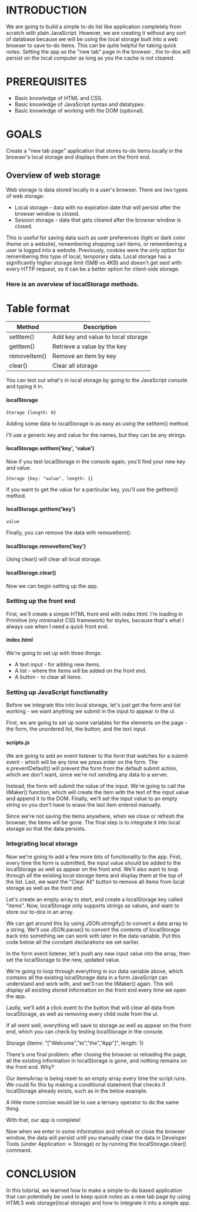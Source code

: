 # INTRODUCTION

We are going to build a simple to-do list like application completely from scratch with plain JavaScript. 
However, we are creating it without any sort of database because we will be using the local storage built into a web browser to save to-do items. 
This can be quite helpful for taking quick notes. 
Setting the app as the "new tab" page in the browser , the to-dos will persist on the local computer as long as you the cache is not cleared.

# PREREQUISITES

- Basic knowledge of HTML and CSS.
- Basic knowledge of JavaScript syntax and datatypes.
- Basic knowledge of working with the DOM (optional). 

# GOALS

Create a "new tab page" application that stores to-do items locally in the browser's local storage and displays them on the front end.

## Overview of web storage

Web storage is data stored locally in a user's browser. 
There are two types of web storage:

- Local storage - data with no expiration date that will persist after the browser window is closed.
- Session storage - data that gets cleared after the browser window is closed.

This is useful for saving data such as user preferences (light or dark color theme on a website), remembering shopping cart items, or remembering a user is logged into a website.
Previously, cookies were the only option for remembering this type of local, temporary data. 
Local storage has a significantly higher storage limit (5MB vs 4KB) and doesn't get sent with every HTTP request, so it can be a better option for client-side storage.

### Here is an overview of localStorage methods.

# Table format

| Method  | Description |
| ------------- | ------------- |
| setItem()  | Add key and value to local storage  |
| getItem()  | Retrieve a value by the key  |
| removeItem()  | Remove an item by key  |
| clear()  | Clear all storage  |
	
You can test out what's in local storage by going to the JavaScript console and typing it in.

#### localStorage
`Storage {length: 0}`

Adding some data to localStorage is as easy as using the setItem() method. 

I'll use a generic key and value for the names, but they can be any strings.

#### localStorage.setItem('key', 'value')

Now if you test localStorage in the console again, you'll find your new key and value.

`Storage {key: "value", length: 1}`

If you want to get the value for a particular key, you'll use the getItem() method.

#### localStorage.getItem('key')
`value`

Finally, you can remove the data with removeItem().

#### localStorage.removeItem('key')

Using clear() will clear all local storage.

#### localStorage.clear()

Now we can begin setting up the app.

### Setting up the front end
First, we'll create a simple HTML front end with index.html. I'm loading in Primitive (my minimalist CSS framework) for styles, because that's what I always use when I need a quick front end.

#### index.html

We're going to set up with three things:

- A text input - for adding new items.
- A list - where the items will be added on the front end.
- A button - to clear all items.

### Setting up JavaScript functionality

Before we integrate this into local storage, let's just get the form and list working - we want anything we submit in the input to appear in the ul.

First, we are going to set up some variables for the elements on the page - the form, the unordered list, the button, and the text input.

#### scripts.js

We are going to add an event listener to the form that watches for a submit event - which will be any time we press enter on the form. 
The e.preventDefault() will prevent the form from the default submit action, which we don't want, since we're not sending any data to a server.

Instead, the form will submit the value of the input. We're going to call the liMaker() function, which will create the item with the text of the input value and append it to the DOM. Finally, we'll set the input value to an empty string so you don't have to erase the last item entered manually.

Since we're not saving the items anywhere, when we close or refresh the browser, the items will be gone. 
The final step is to integrate it into local storage so that the data persists.

### Integrating local storage

Now we're going to add a few more bits of functionality to the app. First, every time the form is submitted, the input value should be added to the localStorage as well as appear on the front end. We'll also want to loop through all the existing local storage items and display them at the top of the list. Last, we want the "Clear All" button to remove all items from local storage as well as the front end.

Let's create an empty array to start, and create a localStorage key called "items". 
Now, localStorage only supports strings as values, and want to store our to-dos in an array.

We can get around this by using JSON.stringify() to convert a data array to a string. 
We'll use JSON.parse() to convert the contents of localStorage back into something we can work with later in the data variable. 
Put this code below all the constant declarations we set earlier.

In the form event listener, let's push any new input value into the array, then set the localStorage to the new, updated value.

We're going to loop through everything in our data variable above, which contains all the existing localStorage data in a form JavaScript can understand and work with, and we'll run the liMaker() again. This will display all existing stored information on the front end every time we open the app.

Lastly, we'll add a click event to the button that will clear all data from localStorage, as well as removing every child node from the ul.

If all went well, everything will save to storage as well as appear on the front end, which you can check by testing localStorage in the console.

Storage {items: "["Welcome","to","the","App"]", length: 1}

There's one final problem: after closing the browser or reloading the page, all the existing information in localStorage is gone, and nothing remains on the front end. Why?

Our itemsArray is being reset to an empty array every time the script runs. We could fix this by making a conditional statement that checks if localStorage already exists, such as in the below example.

A little more concise would be to use a ternary operator to do the same thing.

With that, our app is complete! 

Now when we enter in some information and refresh or close the browser window, the data will persist until you manually clear the data in Developer Tools (under Application -> Storage) or by running the localStorage.clear() command. 

# CONCLUSION
In this tutorial, we learned how to make a simple to-do based application that can potentially be used to keep quick notes as a new tab page by using HTML5 web storage(local storage) and how to integrate it into a simple app.

